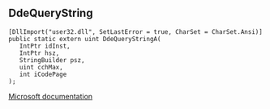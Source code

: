 ## DdeQueryString

```
[DllImport("user32.dll", SetLastError = true, CharSet = CharSet.Ansi)]
public static extern uint DdeQueryStringA(
   IntPtr idInst,
   IntPtr hsz,
   StringBuilder psz,
   uint cchMax,
   int iCodePage
);
```

[Microsoft documentation](https://docs.microsoft.com/en-us/windows/win32/api/winuser/nf-winuser-ddequerystringa)
